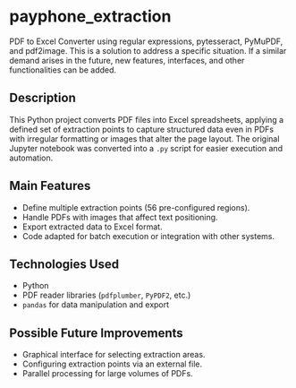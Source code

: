 # payphone_extraction

PDF to Excel Converter using regular expressions, pytesseract, PyMuPDF, and pdf2image.
This is a solution to address a specific situation. If a similar demand arises in the future, new features, interfaces, and other functionalities can be added.

## Description
This Python project converts PDF files into Excel spreadsheets, applying a defined set of extraction points to capture structured data even in PDFs with irregular formatting or images that alter the page layout. The original Jupyter notebook was converted into a `.py` script for easier execution and automation.

## Main Features
- Define multiple extraction points (56 pre-configured regions).  
- Handle PDFs with images that affect text positioning.  
- Export extracted data to Excel format.  
- Code adapted for batch execution or integration with other systems.  

## Technologies Used
- Python  
- PDF reader libraries (`pdfplumber`, `PyPDF2`, etc.)  
- `pandas` for data manipulation and export  

## Possible Future Improvements
- Graphical interface for selecting extraction areas.  
- Configuring extraction points via an external file.  
- Parallel processing for large volumes of PDFs.
